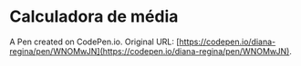 # Calculadora de média

A Pen created on CodePen.io. Original URL: [https://codepen.io/diana-regina/pen/WNOMwJN](https://codepen.io/diana-regina/pen/WNOMwJN).


